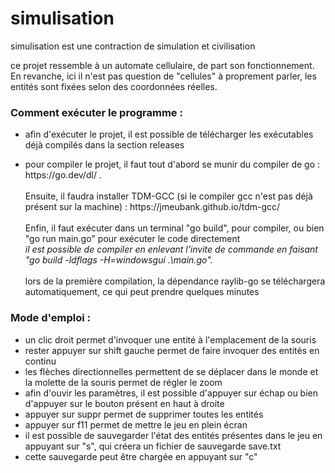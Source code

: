 # simulisation
simulisation est une contraction de simulation et civilisation

ce projet ressemble à un automate cellulaire, de part son fonctionnement. En revanche, ici il n'est pas question de "cellules" à proprement parler, les entités sont fixées selon des coordonnées réelles.

### Comment exécuter le programme : 

- afin d'exécuter le projet, il est possible de télécharger les exécutables déjà compilés dans la section releases

- <p>pour compiler le projet, il faut tout d'abord se munir du compiler de go : https://go.dev/dl/ .<br/><br/>Ensuite, il faudra installer TDM-GCC (si le compiler gcc n'est pas déjà présent sur la machine) : https://jmeubank.github.io/tdm-gcc/ <br/><br/>Enfin, il faut exécuter dans un terminal "go build", pour compiler, ou bien "go run main.go" pour exécuter le code directement<br/><i>il est possible de compiler en enlevant l'invite de commande en faisant "go build -ldflags -H=windowsgui .\main.go".</i><br/><br/>lors de la première compilation, la dépendance raylib-go se téléchargera automatiquement, ce qui peut prendre quelques minutes</p>

### Mode d'emploi :

- un clic droit permet d'invoquer une entité à l'emplacement de la souris
- rester appuyer sur shift gauche permet de faire invoquer des entités en continu
- les flèches directionnelles permettent de se déplacer dans le monde et la molette de la souris permet de régler le zoom
- afin d'ouvir les paramètres, il est possible d'appuyer sur échap ou bien d'appuyer sur le bouton présent en haut à droite
- appuyer sur suppr permet de supprimer toutes les entités
- appuyer sur f11 permet de mettre le jeu en plein écran
- il est possible de sauvegarder l'état des entités présentes dans le jeu en appuyant sur "s", qui créera un fichier de sauvegarde save.txt
- cette sauvegarde peut être chargée en appuyant sur "c"



